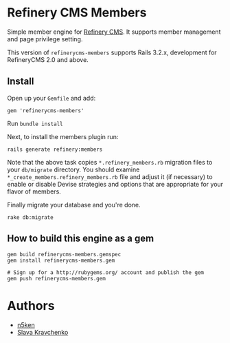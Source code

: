 # Refinery CMS Members

Simple member engine for [Refinery CMS](http://refinerycms.com). It supports member management and page privilege setting.

This version of `refinerycms-members` supports Rails 3.2.x, development for RefineryCMS 2.0 and above.

## Install

Open up your `Gemfile` and add:

    gem 'refinerycms-members'

Run `bundle install`

Next, to install the members plugin run:

    rails generate refinery:members

Note that the above task copies `*.refinery_members.rb` migration files to your `db/migrate` directory.
You should examine `*_create_members.refinery_members.rb` file and adjust it (if necessary)
to enable or disable Devise strategies and options that are appropriate for your flavor of members.

Finally migrate your database and you're done.

    rake db:migrate

## How to build this engine as a gem

    gem build refinerycms-members.gemspec
    gem install refinerycms-members.gem
    
    # Sign up for a http://rubygems.org/ account and publish the gem
    gem push refinerycms-members.gem

# Authors

  - [n5ken](https://github.com/n5ken)
  - [Slava Kravchenko](https://github.com/cordawyn)
